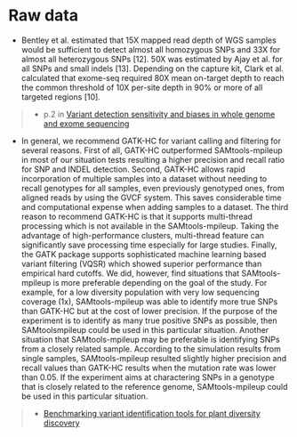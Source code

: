 # Raw data
- Bentley et al. estimated that 15X mapped read depth of WGS samples would be sufficient to detect almost all homozygous SNPs and 33X for almost all heterozygous SNPs [12]. 50X was estimated by Ajay et al. for all SNPs and small indels [13]. Depending on the capture kit, Clark et al. calculated that exome-seq required 80X mean on-target depth to reach the common threshold of 10X per-site depth in 90% or more of all targeted regions [10].

> - p.2 in [Variant detection sensitivity and biases in whole genome and exome sequencing](https://www.ncbi.nlm.nih.gov/pmc/articles/PMC4122774/)

- In general, we recommend GATK-HC for variant calling and filtering for several reasons. First of all, GATK-HC outperformed SAMtools-mpileup in most of our situation tests resulting a higher precision and recall ratio for SNP and INDEL detection. Second, GATK-HC allows rapid incorporation of multiple samples into a dataset without needing to recall genotypes for all samples, even previously genotyped
ones, from aligned reads by using the GVCF system. This saves considerable time and computational expense when adding samples to a dataset. The third reason to recommend GATK-HC is that it supports multi-thread processing which is not available in the SAMtools-mpileup. Taking the advantage of high-performance clusters, multi-thread feature can significantly save processing time especially for large studies. Finally, the GATK package supports sophisticated machine learning based variant filtering (VQSR) which
showed superior performance than empirical hard cutoffs. We did, however, find situations that SAMtools-mpileup is more preferable depending on the goal of the study. For example, for a low diversity population with very low sequencing coverage (1x), SAMtools-mpileup was able to identify more true SNPs than GATK-HC but at the cost of lower precision. If the purpose of the experiment is to identify as many true positive SNPs as possible, then SAMtoolsmpileup could be used in this particular situation. Another situation that SAMtools-mpileup may be preferable is identifying SNPs from a closely related sample. According to the simulation results from single samples, SAMtools-mpileup resulted slightly higher precision and recall values than GATK-HC results when the mutation rate was lower than 0.05. If the experiment aims at charactering SNPs in a genotype that is closely related to the reference genome, SAMtools-mpileup could be used in this particular situation.

> - [Benchmarking variant identification tools for plant diversity discovery](https://bmcgenomics.biomedcentral.com/articles/10.1186/s12864-019-6057-7)
